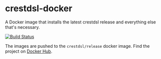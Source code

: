 # crestdsl-docker
A Docker image that installs the latest crestdsl release and everything else that's necessary.

[![Build Status](https://travis-ci.org/crestdsl/crestdsl-docker.svg?branch=master)](https://travis-ci.org/crestdsl/crestdsl-docker)


The images are pushed to the `crestdsl/release` docker image.
Find the project on [Docker Hub](https://hub.docker.com/r/crestdsl/release).
